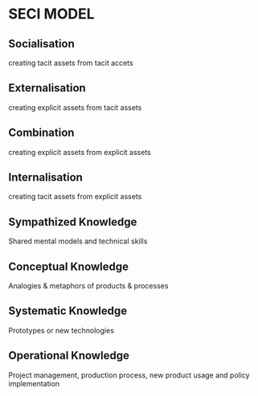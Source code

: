 #  SECI MODEL
## Socialisation
creating tacit assets from tacit accets 
##  Externalisation
creating explicit assets from tacit assets
## Combination 
creating explicit assets from explicit assets 
## Internalisation
creating tacit assets from explicit assets

## Sympathized Knowledge

Shared mental models and technical skills

## Conceptual Knowledge

Analogies & metaphors of products & processes

## Systematic Knowledge
Prototypes or new technologies

## Operational Knowledge
Project management, production process, new product usage and policy implementation